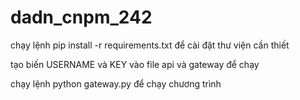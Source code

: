 # dadn_cnpm_242
chạy lệnh pip install -r requirements.txt để cài đặt thư viện cần thiết

tạo biến USERNAME và KEY vào file api và gateway để chạy

chạy lệnh python gateway.py để chạy chương trình



